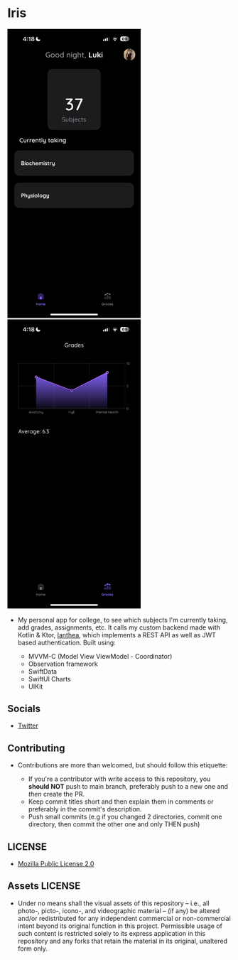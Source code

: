 # Iris

<img src="Assets/Home.png" width="300" alt="Iris home"> &nbsp; <img src="/Assets/Grades.png" width="300" alt="Iris grades">

* My personal app for college, to see which subjects I'm currently taking, add grades, assignments, etc. It calls my custom backend made with Kotlin & Ktor, [Ianthea](https://github.com/Luki120/Ianthea), which implements a REST API as well as JWT based authentication. Built using:

	* MVVM-C (Model View ViewModel - Coordinator)
	* Observation framework
	* SwiftData
	* SwiftUI Charts
	* UIKit

## Socials

* [Twitter](https://twitter.com/Lukii120)

## Contributing

* Contributions are more than welcomed, but should follow this etiquette:

	* If you're a contributor with write access to this repository, you **should NOT** push to main branch, preferably push to a new one and *then* create the PR.
	* Keep commit titles short and then explain them in comments or preferably in the commit's description.
	* Push small commits (e.g if you changed 2 directories, commit one directory, then commit the other one and only THEN push)

## LICENSE

* [Mozilla Public License 2.0](https://www.mozilla.org/en-US/MPL/2.0/)

## Assets LICENSE

* Under no means shall the visual assets of this repository – i.e., all photo-, picto-, icono-, and videographic material – (if any) be altered and/or redistributed for any independent commercial or non-commercial intent beyond its original function in this project. Permissible usage of such content is restricted solely to its express application in this repository and any forks that retain the material in its original, unaltered form only.
